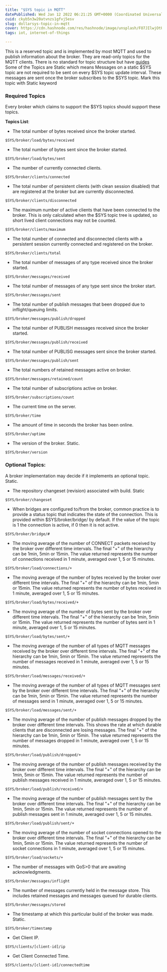 ```yaml
---
title: "$SYS topic in MQTT"
datePublished: Wed Jan 12 2022 06:21:25 GMT+0000 (Coordinated Universal Time)
cuid: ckyb5n3w20atvnzs1gfvj5esv
slug: dollarsys-topic-in-mqtt
cover: https://cdn.hashnode.com/res/hashnode/image/unsplash/FO7JIlwjOtU/upload/v1641885037909/TLF5n2XH3.jpeg
tags: iot, internet-of-things

---
```


This is a reserved topic and is implemented by most MQTT and used to publish information about the broker.
They are read-only topics for the MQTT clients. There is no standard for topic structure but have [guides](https://github.com/mqtt/mqtt.org/wiki/SYS-Topics) 
Some of the Topics are Static which means Messages on a static $SYS topic are not required to be sent on every $SYS topic update interval. These messages are sent once the broker subscribes to the $SYS topic. Mark this topic with Static keyword
### Required Topics
Every broker which claims to support the $SYS topics should support these topics.

**Topics List**:

- The total number of bytes received since the broker started.
```
$SYS/broker/load/bytes/received
```
- The total number of bytes sent since the broker started.
```
$SYS/broker/load/bytes/sent
```
- The number of currently connected clients.
```
$SYS/broker/clients/connected
```
- The total number of persistent clients (with clean session disabled) that are registered at the broker but are currently disconnected.
```
$SYS/broker/clients/disconnected
```
- The maximum number of active clients that have been connected to the broker. This is only calculated when the $SYS topic tree is updated, so short lived client connections may not be counted.
```
$SYS/broker/clients/maximum
```
- The total number of connected and disconnected clients with a persistent session currently connected and registered on the broker.
```
$SYS/broker/clients/total
```
- The total number of messages of any type received since the broker started.
```
$SYS/broker/messages/received
```
- The total number of messages of any type sent since the broker start.
```
$SYS/broker/messages/sent
```
- The total number of publish messages that been dropped due to inflight/queuing limits.
```
$SYS/broker/messages/publish/dropped
```
- The total number of PUBLISH messages received since the broker started.
```
$SYS/broker/messages/publish/received
```
- The total number of PUBLISG messages sent since the broker started.
```
$SYS/broker/messages/publish/sent
```
- The total numbers of retained messages active on broker.
```
$SYS/broker/messages/retained/count
```
- The total number of subscriptions active on broker.
```
$SYS/broker/subscriptions/count
```
- The current time on the server.
```
$SYS/broker/time
```
- The amount of time in seconds the broker has been online.
```
$SYS/broker/uptime
```
- The version of the broker. Static.
```
$SYS/broker/version
```

### Optional Topics:
A broker implementation may decide if it implements an optional topic. Static.

- The repository changeset (revision) associated with build. Static
```
$SYS/broker/changeset
```
- When bridges are configured to/from the broker, common practice is to provide a status topic that indicates the state of the connection. This is provided within $SYS/broker/bridge/ by default. If the value of the topic is 1 the connection is active, if 0 then it is not active.
```
$SYS/broker/bridge/#
```
- The moving average of the number of CONNECT packets received by the broker over different time intervals. The final "+" of the hierarchy can be 1min, 5min or 15min. The value returned represents the number of connections received in 1 minute, averaged over 1, 5 or 15 minutes.
```
$SYS/broker/load/connections/+
```
- The moving average of the number of bytes received by the broker over different time intervals. The final "+" of the hierarchy can be 1min, 5min or 15min. The value returned represents the number of bytes received in 1 minute, averaged over 1, 5 or 15 minutes.
```
$SYS/broker/load/bytes/received/+
```
- The moving average of the number of bytes sent by the broker over different time intervals. The final "+" of the hierarchy can be 1min, 5min or 15min. The value returned represents the number of bytes sent in 1 minute, averaged over 1, 5 or 15 minutes.
```
$SYS/broker/load/bytes/sent/+
```
- The moving average of the number of all types of MQTT messages received by the broker over different time intervals. The final "+" of the hierarchy can be 1min, 5min or 15min. The value returned represents the number of messages received in 1 minute, averaged over 1, 5 or 15 minutes.
```
$SYS/broker/load/messages/received/+
```
- The moving average of the number of all types of MQTT messages sent by the broker over different time intervals. The final "+" of the hierarchy can be 1min, 5min or 15min. The value returned represents the number of messages send in 1 minute, averaged over 1, 5 or 15 minutes.
```
$SYS/broker/load/messages/sent/+
```

- The moving average of the number of publish messages dropped by the broker over different time intervals. This shows the rate at which durable clients that are disconnected are losing messages. The final "+" of the hierarchy can be 1min, 5min or 15min. The value returned represents the number of messages dropped in 1 minute, averaged over 1, 5 or 15 minutes.
```
$SYS/broker/load/publish/dropped/+
```

- The moving average of the number of publish messages received by the broker over different time intervals. The final "+" of the hierarchy can be 1min, 5min or 15min. The value returned represents the number of publish messages received in 1 minute, averaged over 1, 5 or 15 minutes.
```
$SYS/broker/load/publish/received/+
```

- The moving average of the number of publish messages sent by the broker over different time intervals. The final "+" of the hierarchy can be 1min, 5min or 15min. The value returned represents the number of publish messages sent in 1 minute, averaged over 1, 5 or 15 minutes.
```
$SYS/broker/load/publish/sent/+
```

- The moving average of the number of socket connections opened to the broker over different time intervals. The final "+" of the hierarchy can be 1min, 5min or 15min. The value returned represents the number of socket connections in 1 minute, averaged over 1, 5 or 15 minutes.
```
$SYS/broker/load/sockets/+
```

- The number of messages with QoS>0 that are awaiting acknowledgments.
```
$SYS/broker/messages/inflight
```

- The number of messages currently held in the message store. This includes retained messages and messages queued for durable clients.
```
$SYS/broker/messages/stored
```

- The timestamp at which this particular build of the broker was made. Static.
```
$SYS/broker/timestamp
```

- Get Client IP.
```
$SYS/clients/[client-id]/ip
```
- Get Client Connected Time.
```
$SYS/clients/[client-id]/connectedtime
```
